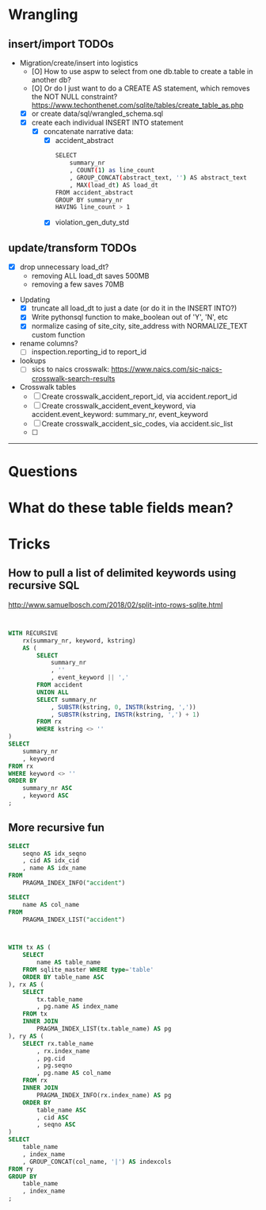 
# Wrangling

## insert/import TODOs

- Migration/create/insert into logistics
    - [O] How to use aspw to select from one db.table to create a table in another db?
    - [O] Or do I just want to do a CREATE AS statement, which removes the NOT NULL constraint? https://www.techonthenet.com/sqlite/tables/create_table_as.php
    - [X] or create data/sql/wrangled_schema.sql
    - [X] create each individual INSERT INTO statement
        - [X] concatenate narrative data:
            - [X] accident_abstract
                ```sh
                SELECT 
                    summary_nr
                    , COUNT(1) as line_count
                    , GROUP_CONCAT(abstract_text, '') AS abstract_text
                    , MAX(load_dt) AS load_dt
                FROM accident_abstract
                GROUP BY summary_nr
                HAVING line_count > 1
                ```
            - [X] violation_gen_duty_std

## update/transform TODOs

- [x] drop unnecessary load_dt?
    - removing ALL load_dt saves 500MB
    - removing a few saves 70MB

- Updating
    - [X] truncate all load_dt to just a date (or do it in the INSERT INTO?)
    - [X] Write pythonsql function to make_boolean out of 'Y', 'N', etc
    - [x] normalize casing of site_city, site_address with NORMALIZE_TEXT custom function

- rename columns?
    - [ ] inspection.reporting_id to report_id

- lookups
    - [ ] sics to naics crosswalk: https://www.naics.com/sic-naics-crosswalk-search-results

- Crosswalk tables
    - [ ] Create crosswalk_accident_report_id, via accident.report_id
    - [ ] Create crosswalk_accident_event_keyword, via accident.event_keyword:
            summary_nr, event_keyword
    - [ ] Create crosswalk_accident_sic_codes, via accident.sic_list
    - [ ] 


--------

# Questions

# What do these table fields mean?





# Tricks

## How to pull a list of delimited keywords using recursive SQL

http://www.samuelbosch.com/2018/02/split-into-rows-sqlite.html

```sql


WITH RECURSIVE 
    rx(summary_nr, keyword, kstring) 
    AS (
        SELECT
            summary_nr
            , ''
            , event_keyword || ','
        FROM accident
        UNION ALL
        SELECT summary_nr
            , SUBSTR(kstring, 0, INSTR(kstring, ','))
            , SUBSTR(kstring, INSTR(kstring, ',') + 1)
        FROM rx
        WHERE kstring <> ''        
)
SELECT 
    summary_nr
    , keyword
FROM rx 
WHERE keyword <> ''
ORDER BY 
    summary_nr ASC
    , keyword ASC
;


```



## More recursive fun

```sql
SELECT 
    seqno AS idx_seqno
    , cid AS idx_cid
    , name AS idx_name
FROM 
    PRAGMA_INDEX_INFO("accident")
```

```sql
SELECT 
    name AS col_name
FROM
    PRAGMA_INDEX_LIST("accident")
```

```sql


WITH tx AS (
    SELECT 
        name AS table_name 
    FROM sqlite_master WHERE type='table'
    ORDER BY table_name ASC
), rx AS (
    SELECT
        tx.table_name
        , pg.name AS index_name
    FROM tx
    INNER JOIN    
        PRAGMA_INDEX_LIST(tx.table_name) AS pg
), ry AS (
    SELECT rx.table_name
        , rx.index_name
        , pg.cid
        , pg.seqno
        , pg.name AS col_name
    FROM rx
    INNER JOIN        
        PRAGMA_INDEX_INFO(rx.index_name) AS pg    
    ORDER BY 
        table_name ASC 
        , cid ASC
        , seqno ASC
)
SELECT
    table_name
    , index_name
    , GROUP_CONCAT(col_name, '|') AS indexcols
FROM ry
GROUP BY 
    table_name
    , index_name
;
```


